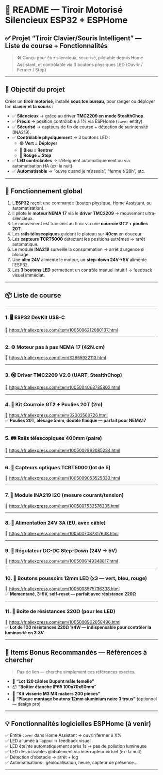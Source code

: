 # 📄 README — Tiroir Motorisé Silencieux ESP32 + ESPHome  
## ✅ Projet “Tiroir Clavier/Souris Intelligent” — Liste de course + Fonctionnalités

> 🛠️ Conçu pour être silencieux, sécurisé, pilotable depuis Home Assistant, et contrôlable via 3 boutons physiques LED (Ouvrir / Fermer / Stop)

---

## 🎯 Objectif du projet

Créer un **tiroir motorisé**, installé **sous ton bureau**, pour ranger ou déployer ton **clavier et ta souris** :

- ✅ **Silencieux** → grâce au driver **TMC2209 en mode StealthChop**.
- ✅ **Précis** → position contrôlable à 1% via ESPHome (`cover` entity).
- ✅ **Sécurisé** → capteurs de fin de course + détection de surintensité (INA219).
- ✅ **Contrôlable physiquement** → 3 boutons LED :  
  - 🟢 **Vert = Déployer**  
  - 🔵 **Bleu = Rentrer**  
  - 🔴 **Rouge = Stop**  
- ✅ **LED contrôlables** → s’éteignent automatiquement ou via automatisation HA (ex: la nuit).
- ✅ **Automatisable** → “ouvre quand je m’assois”, “ferme à 20h”, etc.

---

## 🧠 Fonctionnement global

1. L’**ESP32** reçoit une commande (bouton physique, Home Assistant, ou automatisation).
2. Il pilote le **moteur NEMA 17** via le **driver TMC2209** → mouvement ultra-silencieux.
3. Le mouvement est transmis au tiroir via une **courroie GT2 + poulies 20T**.
4. Les **rails télescopiques** guident le plateau sur **40cm** en douceur.
5. Les **capteurs TCRT5000** détectent les positions extrêmes → arrêt automatique.
6. Le module **INA219** surveille la consommation → arrêt d’urgence si blocage.
7. Une **alim 24V** alimente le moteur, un **step-down 24V→5V** alimente l’ESP32.
8. Les **3 boutons LED** permettent un contrôle manuel intuitif → feedback visuel immédiat.

---

## 📦 Liste de course 

---

### 1. 🖥️ ESP32 DevKit USB-C  
🔗 https://fr.aliexpress.com/item/1005006212080137.html

---

### 2. ⚙️ Moteur pas à pas NEMA 17 (42N.cm)  
🔗 https://fr.aliexpress.com/item/32665922113.html

---

### 3. 🔇 Driver TMC2209 V2.0 (UART, StealthChop)  
🔗 https://fr.aliexpress.com/item/1005004063785803.html

---

### 4. 🔄 Kit Courroie GT2 + Poulies 20T (2m)  
🔗 https://fr.aliexpress.com/item/32303569726.html  
✅ **Poulies 20T, alésage 5mm, double flasque — parfait pour NEMA17**

---

### 5. 🛤️ Rails télescopiques 400mm (paire)  
🔗 https://fr.aliexpress.com/item/1005002992085234.html

---

### 6. 📏 Capteurs optiques TCRT5000 (lot de 5)  
🔗 https://fr.aliexpress.com/item/1005009053525333.html

---

### 7. 🔌 Module INA219 I2C (mesure courant/tension)  
🔗 https://fr.aliexpress.com/item/1005007533576335.html

---

### 8. 🔋 Alimentation 24V 3A (EU, avec câble)  
🔗 https://fr.aliexpress.com/item/1005007087317638.html

---

### 9. 🔌 Régulateur DC-DC Step-Down (24V → 5V)  
🔗 https://fr.aliexpress.com/item/1005006149348817.html

---

### 10. 🔘 Boutons poussoirs 12mm LED (x3 — vert, bleu, rouge)  
🔗 https://fr.aliexpress.com/item/1005003575736338.html  
✅ **Momentané, 3-9V, self-reset — parfait avec résistance 220Ω**

---

### 11. 🔌 Boîte de résistances 220Ω (pour les LED)  
🔗 https://fr.aliexpress.com/item/1005008902058496.html  
✅ **Lot de 100 résistances 220Ω 1/4W — indispensable pour contrôler la luminosité en 3.3V**

---

## 🧰 Items Bonus Recommandés — Références à chercher

> Pas de lien — cherche simplement ces références exactes.

- 🔌 **“Lot 120 câbles Dupont mâle femelle”**
- 📦 **“Boîtier étanche IP65 100x70x50mm”**
- 🔩 **“Kit visserie M3 M4 makers 200 pièces”**
- 📏 **“Plaque montage boutons 12mm aluminium noire 3 trous”** (optionnel — design pro)

---

## 💡 Fonctionnalités logicielles ESPHome (à venir)

✅ Entité `cover` dans Home Assistant → ouvrir/fermer à X%  
✅ LED allumée à l’appui → feedback visuel  
✅ LED éteinte automatiquement après 1s → pas de pollution lumineuse  
✅ LED désactivables globalement via interrupteur virtuel (ex: la nuit)  
✅ Détection d’obstacle → arrêt + log  
✅ Automatisations : géolocalisation, heure, capteur de présence...

---

